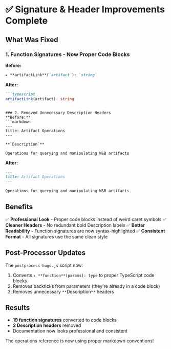 # ✅ Signature & Header Improvements Complete

## What Was Fixed

### 1. Function Signatures - Now Proper Code Blocks
**Before:**
```markdown
▸ **artifactLink**(`artifact`): `string`
```

**After:**
```markdown
```typescript
artifactLink(artifact): string
```
```

### 2. Removed Unnecessary Description Headers
**Before:**
```markdown
---
title: Artifact Operations
---

**`Description`**

Operations for querying and manipulating W&B artifacts
```

**After:**
```markdown
---
title: Artifact Operations
---

Operations for querying and manipulating W&B artifacts
```

## Benefits

✅ **Professional Look** - Proper code blocks instead of weird caret symbols
✅ **Cleaner Headers** - No redundant bold Description labels
✅ **Better Readability** - Function signatures are now syntax-highlighted
✅ **Consistent Format** - All signatures use the same clean style

## Post-Processor Updates

The `postprocess-hugo.js` script now:
1. Converts `▸ **function**(params): type` to proper TypeScript code blocks
2. Removes backticks from parameters (they're already in a code block)
3. Removes unnecessary `**`Description`**` headers

## Results

- **19 function signatures** converted to code blocks
- **2 Description headers** removed
- Documentation now looks professional and consistent

The operations reference is now using proper markdown conventions!
